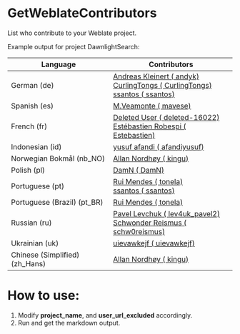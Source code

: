 # GetWeblateContributors

List who contribute to your Weblate project.

Example output for project DawnlightSearch:

|Language|Contributors|
|-|-|
|German (de) |[Andreas Kleinert ( andyk)](https://hosted.weblate.org/user/andyk/)<br>[CurlingTongs ( CurlingTongs)](https://hosted.weblate.org/user/CurlingTongs/)<br>[ssantos ( ssantos)](https://hosted.weblate.org/user/ssantos/)|
|Spanish (es) |[M.Veamonte ( mavese)](https://hosted.weblate.org/user/mavese/)|
|French (fr) |[Deleted User ( deleted-16022)](https://hosted.weblate.org/user/deleted-16022/)<br>[Estébastien Robespi ( Estebastien)](https://hosted.weblate.org/user/Estebastien/)|
|Indonesian (id) |[yusuf afandi ( afandiyusuf)](https://hosted.weblate.org/user/afandiyusuf/)|
|Norwegian Bokmål (nb_NO) |[Allan Nordhøy ( kingu)](https://hosted.weblate.org/user/kingu/)|
|Polish (pl) |[DamN ( DamN)](https://hosted.weblate.org/user/DamN/)|
|Portuguese (pt) |[Rui Mendes ( tonela)](https://hosted.weblate.org/user/tonela/)<br>[ssantos ( ssantos)](https://hosted.weblate.org/user/ssantos/)|
|Portuguese (Brazil) (pt_BR) |[Rui Mendes ( tonela)](https://hosted.weblate.org/user/tonela/)|
|Russian (ru) |[Pavel Levchuk ( lev4uk_pavel2)](https://hosted.weblate.org/user/lev4uk_pavel2/)<br>[Schwonder Reismus ( schw0reismus)](https://hosted.weblate.org/user/schw0reismus/)|
|Ukrainian (uk) |[uievawkejf ( uievawkejf)](https://hosted.weblate.org/user/uievawkejf/)|
|Chinese (Simplified) (zh_Hans) |[Allan Nordhøy ( kingu)](https://hosted.weblate.org/user/kingu/)|

# How to use:
1. Modify **project_name**, and **user_url_excluded** accordingly.
2. Run and get the markdown output.
